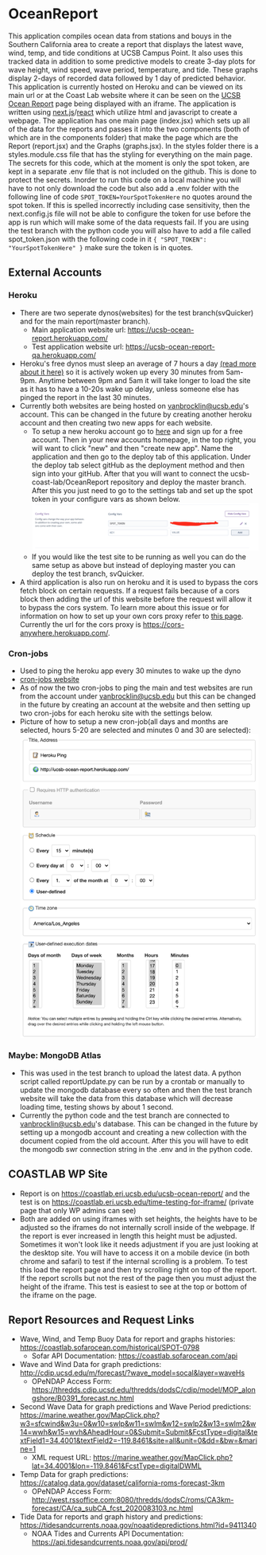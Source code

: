 # OceanReport

This application compiles ocean data from stations and bouys in the Southern California area to create a report that displays the latest wave, wind, temp, and tide conditions at UCSB Campus Point. It also uses this tracked data in addition to some predictive models to create 3-day plots for wave height, wind speed, wave period, temperature, and tide. These graphs display 2-days of recorded data followed by 1 day of predicted behavior. This application is currently hosted on Heroku and can be viewed on its main url or at the Coast Lab website where it can be seen on the [UCSB Ocean Report](https://coastlab.eri.ucsb.edu/ucsb-ocean-report/) page being displayed with an iframe. The application is written using [next.js](https://nextjs.org/docs)/[react](https://reactjs.org/docs/getting-started.html) which utilize html and javascript to create a webpage. The application has one main page (index.jsx) which sets up all of the data for the reports and passes it into the two components (both of which are in the components folder) that make the page which are the Report (report.jsx) and the Graphs (graphs.jsx). In the styles folder there is a styles.module.css file that has the styling for everything on the main page. The secrets for this code, which at the moment is only the spot token, are kept in a separate .env file that is not included on the github. This is done to protect the secrets. Inorder to run this code on a local machine you will have to not only download the code but also add a .env folder with the following line of code `SPOT_TOKEN=YourSpotTokenHere` no quotes around the spot token. If this is spelled incorrectly including case sensitivity, then the next.config.js file will not be able to configure the token for use before the app is run which will make some of the data requests fail. If you are using the test branch with the python code you will also have to add a file called spot_token.json with the following code in it `{ "SPOT_TOKEN": "YourSpotTokenHere" }` make sure the token is in quotes.

## External Accounts

### Heroku

- There are two seperate dynos(websites) for the test branch(svQuicker) and for the main report(master branch).
  - Main application website url: https://ucsb-ocean-report.herokuapp.com/
  - Test application website url: https://ucsb-ocean-report-qa.herokuapp.com/
- Heroku's free dynos must sleep an average of 7 hours a day [(read more about it here)](https://medium.com/better-programming/keeping-my-heroku-app-alive-b19f3a8c3a82) so it is actively woken up every 30 minutes from 5am-9pm. Anytime between 9pm and 5am it will take longer to load the site as it has to have a 10-20s wake up delay, unless someone else has pinged the report in the last 30 minutes.
- Currently both websites are being hosted on vanbrocklin@ucsb.edu's account. This can be changed in the future by creating another heroku account and then creating two new apps for each website.
  - To setup a new heroku account go to [here](https://signup.heroku.com/t/platform?c=70130000001xDpdAAE&gclid=EAIaIQobChMI4uus34ff6wIVgT6tBh1XmwHXEAAYASAAEgIsnvD_BwE) and sign up for a free account. Then in your new accounts homepage, in the top right, you will want to click "new" and then "create new app". Name the application and then go to the deploy tab of this application. Under the deploy tab select gitHub as the deployment method and then sign into your gitHub. After that you will want to connect the ucsb-coast-lab/OceanReport repository and deploy the master branch. After this you just need to go to the settings tab and set up the spot token in your configure vars as shown below.
    ![config vars](/images/convars.png)
  - If you would like the test site to be running as well you can do the same setup as above but instead of deploying master you can deploy the test branch, svQuicker.
- A third application is also run on heroku and it is used to bypass the cors fetch block on certain requests. If a request fails because of a cors block then adding the url of this website before the request will allow it to bypass the cors system. To learn more about this issue or for information on how to set up your own cors proxy refer to [this page](https://medium.com/@dtkatz/3-ways-to-fix-the-cors-error-and-how-access-control-allow-origin-works-d97d55946d9). Currently the url for the cors proxy is https://cors-anywhere.herokuapp.com/.

### Cron-jobs

- Used to ping the heroku app every 30 minutes to wake up the dyno
- [cron-jobs website](https://cron-job.org/en/)
- As of now the two cron-jobs to ping the main and test websites are run from the account under vanbrocklin@ucsb.edu but this can be changed in the future by creating an account at the website and then setting up two cron-jobs for each heroku site with the settings below.
- Picture of how to setup a new cron-job(all days and months are selected, hours 5-20 are selected and minutes 0 and 30 are selected):
  ![cron-job form](/images/cron.png)

### Maybe: MongoDB Atlas

- This was used in the test branch to upload the latest data. A python script called reportUpdate.py can be run by a crontab or manually to update the mongodb database every so often and then the test branch website will take the data from this database which will decrease loading time, testing shows by about 1 second.
- Currently the python code and the test branch are connected to vanbrocklin@ucsb.edu's database. This can be changed in the future by setting up a mongodb account and creating a new collection with the document copied from the old account. After this you will have to edit the mongodb swr connection string in the .env and in the python code.

## COASTLAB WP Site

- Report is on https://coastlab.eri.ucsb.edu/ucsb-ocean-report/ and the test is on https://coastlab.eri.ucsb.edu/time-testing-for-iframe/ (private page that only WP admins can see)
- Both are added on using iframes with set heights, the heights have to be adjusted so the iframes do not internally scroll inside of the webpage. If the report is ever increased in length this height must be adjusted. Sometimes it won't look like it needs adjustment if you are just looking at the desktop site. You will have to access it on a mobile device (in both chrome and safari) to test if the internal scrolling is a problem. To test this load the report page and then try scrolling right on top of the report. If the report scrolls but not the rest of the page then you must adjust the height of the iframe. This test is easiest to see at the top or bottom of the iframe on the page.

## Report Resources and Request Links

- Wave, Wind, and Temp Buoy Data for report and graphs histories: https://coastlab.sofarocean.com/historical/SPOT-0798
  - Sofar API Documentation: https://coastlab.sofarocean.com/api
- Wave and Wind Data for graph predictions: http://cdip.ucsd.edu/m/forecast/?wave_model=socal&layer=waveHs
  - OPeNDAP Access Form: https://thredds.cdip.ucsd.edu/thredds/dodsC/cdip/model/MOP_alongshore/B0391_forecast.nc.html
- Second Wave Data for graph predictions and Wave Period predictions: https://marine.weather.gov/MapClick.php?w3=sfcwind&w3u=0&w10=swlp&w11=swlm&w12=swlp2&w13=swlm2&w14=wwh&w15=wvh&AheadHour=0&Submit=Submit&FcstType=digital&textField1=34.4001&textField2=-119.8461&site=all&unit=0&dd=&bw=&marine=1
  - XML request URL: https://marine.weather.gov/MapClick.php?lat=34.4001&lon=-119.8461&FcstType=digitalDWML
- Temp Data for graph predictions: https://catalog.data.gov/dataset/california-roms-forecast-3km
  - OPeNDAP Access Form: http://west.rssoffice.com:8080/thredds/dodsC/roms/CA3km-forecast/CA/ca_subCA_fcst_2020083103.nc.html
- Tide Data for reports and graph history and predictions: https://tidesandcurrents.noaa.gov/noaatidepredictions.html?id=9411340
  - NOAA Tides and Currents API Documentation: https://api.tidesandcurrents.noaa.gov/api/prod/
